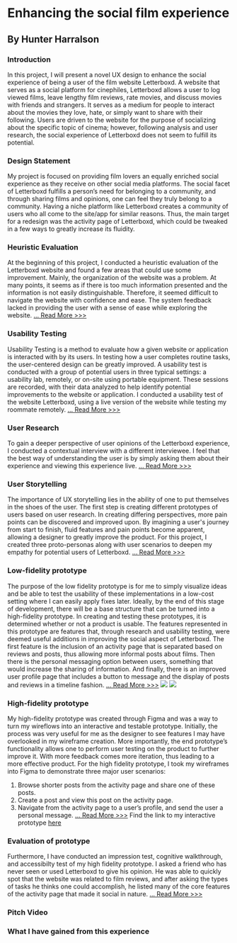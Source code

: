 # Enhancing the social film experience
## By Hunter Harralson

### Introduction
In this project, I will present a novel UX design to enhance the social experience of being a user of the film website Letterboxd. A website that serves as a social platform for cinephiles, Letterboxd allows a user to log viewed films, leave lengthy film reviews, rate movies, and discuss movies with friends and strangers. It serves as a medium for people to interact about the movies they love, hate, or simply want to share with their following. Users are driven to the website for the purpose of socializing about the specific topic of cinema; however, following analysis and user research, the social experience of Letterboxd does not seem to fulfill its potential.  

### Design Statement
My project is focused on providing film lovers an equally enriched social experience as they receive on other social media platforms. The social facet of Letterboxd fulfills a person’s need for belonging to a community, and through sharing films and opinions, one can feel they truly belong to a community. Having a niche platform like Letterboxd creates a community of users who all come to the site/app for similar reasons. Thus, the main target for a redesign was the activity page of Letterboxd, which could be tweaked in a few ways to greatly increase its fluidity. 

### Heuristic Evaluation
At the beginning of this project, I conducted a heuristic evaluation of the Letterboxd website and found a few areas that could use some improvement. Mainly, the organization of the website was a problem. At many points, it seems as if there is too much information presented and the information is not easily distinguishable. Therefore, it seemed difficult to navigate the website with confidence and ease. The system feedback lacked in providing the user with a sense of ease while exploring the website. 
[... Read More >>>](https://github.com/hunterharralson/DH150-UX/blob/master/README.md)

### Usability Testing
Usability Testing is a method to evaluate how a given website or application is interacted with by its users. In testing how a user completes routine tasks, the user-centered design can be greatly improved. A usability test is conducted with a group of potential users in three typical settings: a usability lab, remotely, or on-site using portable equipment. These sessions are recorded, with their data analyzed to help identify potential improvements to the website or application.
I conducted a usability test of the website Letterboxd, using a live version of the website while testing my roommate remotely.
[... Read More >>>](https://github.com/hunterharralson/DH150-UX/tree/master/assignment02)

### User Research
To gain a deeper perspective of user opinions of the Letterboxd experience, I conducted a contextual interview with a different interviewee. I feel that the best way of understanding the user is by simply asking them about their experience and viewing this experience live.
[... Read More >>>](https://github.com/hunterharralson/DH150-UX/tree/master/assignment04)

### User Storytelling
The importance of UX storytelling lies in the ability of one to put themselves in the shoes of the user. The first step is creating different prototypes of users based on user research. In creating differing perspectives, more pain points can be discovered and improved upon. By imagining a user's journey from start to finish, fluid features and pain points become apparent, allowing a designer to greatly improve the product. For this project, I created three proto-personas along with user scenarios to deepen my empathy for potential users of Letterboxd. 
[... Read More >>>](https://github.com/hunterharralson/DH150-UX/blob/master/assignment05/README.md)

### Low-fidelity prototype
The purpose of the low fidelity prototype is for me to simply visualize ideas and be able to test the usability of these implementations in a low-cost setting where I can easily apply fixes later. Ideally, by the end of this stage of development, there will be a base structure that can be turned into a high-fidelity prototype. In creating and testing these prototypes, it is determined whether or not a product is usable. 
The features represented in this prototype are features that, through research and usability testing, were deemed useful additions in improving the social aspect of Letterboxd. The first feature is the inclusion of an activity page that is separated based on reviews and posts, thus allowing more informal posts about films. Then there is the personal messaging option between users, something that would increase the sharing of information. And finally, there is an improved user profile page that includes a button to message and the display of posts and reviews in a timeline fashion.
[... Read More >>>](https://github.com/hunterharralson/DH150-UX/tree/master/assignment06)
<img src=".assignment07/screens.png">
<img src="hunterharralson/DH150-UX/assignment07/wireflow.png">

### High-fidelity prototype
My high-fidelity prototype was created through Figma and was a way to turn my wireflows into an interactive and testable prototype. Initially, the process was very useful for me as the designer to see features I may have overlooked in my wireframe creation. More importantly, the end prototype’s functionality allows one to perform user testing on the product to further improve it. With more feedback comes more iteration, thus leading to a more effective product. For the high fidelity prototype, I took my wireframes into Figma to demonstrate three major user scenarios:
1. Browse shorter posts from the activity page and share one of these posts.
2. Create a post and view this post on the activity page.
3. Navigate from the activity page to a user’s profile, and send the user a personal message.
[... Read More >>>](https://github.com/hunterharralson/DH150-UX/tree/master/assignment07)
Find the link to my interactive prototype <a href="https://www.figma.com/proto/zEzM2ZRwq5pqiNeEJTn8V5/Letterboxd-Prototype?node-id=42%3A8&viewport=-3524%2C231%2C1.126181960105896&scaling=min-zoom" target="_blank"> here </a>


### Evaluation of prototype
Furthermore, I have conducted an impression test, cognitive walkthrough, and accessibilty test of my high fidelity prototype. I asked a friend who has never seen or used Letterboxd to give his opinion. He was able to quickly spot that the website was related to film reviews, and after asking the types of tasks he thinks one could accomplish, he listed many of the core features of the activity page that made it social in nature.
[... Read More >>>](https://github.com/hunterharralson/DH150-UX/tree/master/assignment07)

### Pitch Video 

### What I have gained from this experience

